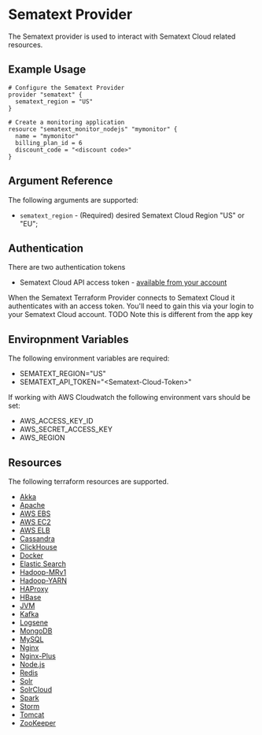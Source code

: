 # Sematext Provider

The Sematext provider is used to interact with Sematext Cloud related resources.


## Example Usage

```hcl
# Configure the Sematext Provider
provider "sematext" {
  sematext_region = "US"
}

# Create a monitoring application
resource "sematext_monitor_nodejs" "mymonitor" {
  name = "mymonitor"
  billing_plan_id = 6
  discount_code = "<discount code>"
}
```

## Argument Reference

The following arguments are supported:

* `sematext_region` - (Required) desired Sematext Cloud Region  "US" or "EU";


## Authentication

There are two authentication tokens

* Sematext Cloud API access token - [available from your account](https://apps.sematext.com/ui/account/api)

When the Sematext Terraform Provider connects to Sematext Cloud it authenticates with an access token.
You'll need to gain this via your login to your Sematext Cloud account. TODO
Note this is different from the app key


## Enviropnment Variables

The following environment variables are required:

* SEMATEXT_REGION="US"
* SEMATEXT_API_TOKEN="&lt;Sematext-Cloud-Token&gt;"

If working with AWS Cloudwatch the following environment vars should be set:

* AWS_ACCESS_KEY_ID
* AWS_SECRET_ACCESS_KEY
* AWS_REGION


## Resources 

The following terraform resources are supported.

* [Akka](./resources/sematext_monitor_akka.md)
* [Apache](./resources/sematext_monitor_apache.md)
* [AWS EBS](./resources/sematext_monitor_awsebs.md)
* [AWS EC2](./resources/sematext_monitor_awsec2.md)
* [AWS ELB](./resources/sematext_monitor_awselb.md)
* [Cassandra](./resources/sematext_monitor_cassandra.md)
* [ClickHouse](./resources/sematext_monitor_clickhouse.md)
* [Docker](./resources/sematext_monitor_docker.md)
* [Elastic Search](./resources/sematext_monitor_elasticsearch.md)
* [Hadoop-MRv1](./resources/sematext_monitor_hadoopmrv1.md)
* [Hadoop-YARN](./resources/sematext_monitor_hadoopyarn.md)
* [HAProxy](./resources/sematext_monitor_haproxy.md)
* [HBase](./resources/sematext_monitor_hbase.md)
* [JVM](./resources/sematext_monitor_jvm.md)
* [Kafka](./resources/sematext_monitor_kafka.md)
* [Logsene](./resources/sematext_monitor_logsene.md)
* [MongoDB](./resources/sematext_monitor_mongodb.md)
* [MySQL](./resources/sematext_monitor_mysql.md)
* [Nginx](./resources/sematext_monitor_nginx.md)
* [Nginx-Plus](./resources/sematext_monitor_nginxplus.md)
* [Node.js](./resources/sematext_monitor_nodejs.md)
* [Redis](./resources/sematext_monitor_redis.md)
* [Solr](./resources/sematext_monitor_solr.md)
* [SolrCloud](./resources/sematext_monitor_solrcloud.md)
* [Spark](./resources/sematext_monitor_spark.md)
* [Storm](./resources/sematext_monitor_storm.md)
* [Tomcat](./resources/sematext_monitor_tomcat.md)
* [ZooKeeper](./resources/sematext_monitor_zookeeper.md)


